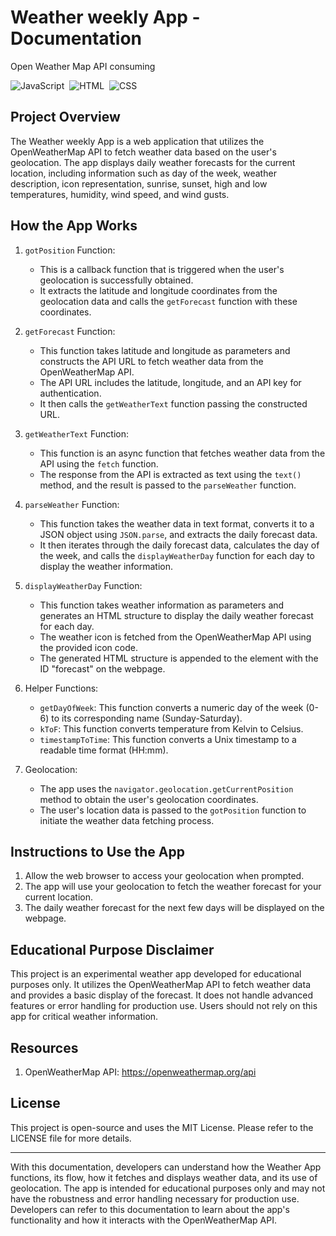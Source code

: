 #  Weather weekly App - Documentation
Open Weather Map API consuming

![JavaScript](https://img.shields.io/badge/-JavaScript-0e3582?style=for-the-badge&logo=javascript&labelColor=1f004e)&nbsp;
![HTML](https://img.shields.io/badge/-HTML-0e3582?style=for-the-badge&logo=html5&labelColor=1f004e)&nbsp;
![CSS](https://img.shields.io/badge/-CSS-0e3582?style=for-the-badge&logo=CSS3&logoColor=1572B6&labelColor=1f004e)&nbsp;

## Project Overview

The Weather weekly App is a web application that utilizes the OpenWeatherMap API to fetch weather data based on the user's geolocation. The app displays daily weather forecasts for the current location, including information such as day of the week, weather description, icon representation, sunrise, sunset, high and low temperatures, humidity, wind speed, and wind gusts.

## How the App Works

1. `gotPosition` Function:
   - This is a callback function that is triggered when the user's geolocation is successfully obtained.
   - It extracts the latitude and longitude coordinates from the geolocation data and calls the `getForecast` function with these coordinates.

2. `getForecast` Function:
   - This function takes latitude and longitude as parameters and constructs the API URL to fetch weather data from the OpenWeatherMap API.
   - The API URL includes the latitude, longitude, and an API key for authentication.
   - It then calls the `getWeatherText` function passing the constructed URL.

3. `getWeatherText` Function:
   - This function is an async function that fetches weather data from the API using the `fetch` function.
   - The response from the API is extracted as text using the `text()` method, and the result is passed to the `parseWeather` function.

4. `parseWeather` Function:
   - This function takes the weather data in text format, converts it to a JSON object using `JSON.parse`, and extracts the daily forecast data.
   - It then iterates through the daily forecast data, calculates the day of the week, and calls the `displayWeatherDay` function for each day to display the weather information.

5. `displayWeatherDay` Function:
   - This function takes weather information as parameters and generates an HTML structure to display the daily weather forecast for each day.
   - The weather icon is fetched from the OpenWeatherMap API using the provided icon code.
   - The generated HTML structure is appended to the element with the ID "forecast" on the webpage.

6. Helper Functions:
   - `getDayOfWeek`: This function converts a numeric day of the week (0-6) to its corresponding name (Sunday-Saturday).
   - `kToF`: This function converts temperature from Kelvin to Celsius.
   - `timestampToTime`: This function converts a Unix timestamp to a readable time format (HH:mm).

7. Geolocation:
   - The app uses the `navigator.geolocation.getCurrentPosition` method to obtain the user's geolocation coordinates.
   - The user's location data is passed to the `gotPosition` function to initiate the weather data fetching process.

## Instructions to Use the App

1. Allow the web browser to access your geolocation when prompted.
2. The app will use your geolocation to fetch the weather forecast for your current location.
3. The daily weather forecast for the next few days will be displayed on the webpage.

## Educational Purpose Disclaimer

This project is an experimental weather app developed for educational purposes only. It utilizes the OpenWeatherMap API to fetch weather data and provides a basic display of the forecast. It does not handle advanced features or error handling for production use. Users should not rely on this app for critical weather information.

## Resources

1. OpenWeatherMap API: https://openweathermap.org/api

## License

This project is open-source and uses the MIT License. Please refer to the LICENSE file for more details.

---

With this documentation, developers can understand how the   Weather App functions, its flow, how it fetches and displays weather data, and its use of geolocation. The app is intended for educational purposes only and may not have the robustness and error handling necessary for production use. Developers can refer to this documentation to learn about the app's functionality and how it interacts with the OpenWeatherMap API.
